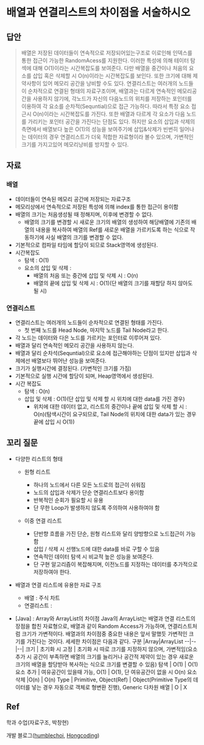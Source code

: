 # 배열과 연결리스트의 차이점을 서술하시오

## 답안
> 배열은 저장된 데이터들이 연속적으로 저장되어있는구조로 이로인해 인덱스를 통한 접근이 가능한  RandomAcess를 지원한다. 이러한 특성에 의해 테이터 탐섹에 대해 O(1)이라는 시간복잡도를 보여준다. 다만 배열을 중간이나 처음의 요소를 삽입 혹은 삭제할 시 O(n)이라는 시간복잡도를 보인다. 또한 크기에 대해 제약사항이 있어 메모리 공간을 낭비할 수도 있다.
> 연결리스트는 여러개의 노드들이 순차적으로 연결된 형태의 자료구조이며, 배열과는 다르게 연속적인 메모리공간을 사용하지 않기에, 각노드가 자신의 다음노드의 위치를 저장하는 포인터를 이용하여 각 요소를 순차적(Sequntial)으로 접근 가능하다. 따라서 특정 요소 접근시 O(n)이라는 시간복잡도를 가진다. 또한 배열과 다르게 각 요소가 다음 노드를 가리키는 포인터 공간을 가진다는 단점도 있다. 하지만 요소의 삽입과 삭제의 측면에서 배열보다 높은 O(1)의 성능을 보여주기에 삽입&삭제가 빈번히 일어나는 데이터의 경우 연결리스트가 더욱 적합한 자료형이라 볼수 있으며, 가변적인 크기를 가지고있어 메모리낭비를 방지할 수 있다.


## 자료

### 배열
- 데이터들이 연속된 메모리 공간에 저장되는 자료구조
- 메모리상에서 연속적으로 저장된 특성에 의해 index를 통한 접근이 용이함
- 배열의 크기는 처음생성될 때 정해지며, 이후에 변경할 수 없다.
	- 배열의 크기를 변경할 시 새로운 크기의 배열의 생성하여 해당배열에 기존의 배열의 내용을 복사하여 배열의 Ref를 새로운 배열을 가르키도록 하는 식으로 작동하기에 사실 배열의 크기를 변경할 수 없다.
- 기본적으로 컴파일 타임에 할당이 되므로 Stack영역에 생성된다.
- 시간복잡도
	-	탐색 : O(1)
	- 요소의 삽입 및 삭제 : 
		- 배열의 처음 또는 중간에 삽입 및 삭제 시 : O(n)
		- 배열의 끝에 삽입 및 삭제 시 : O(1)(단 배열의 크기를 재할당 하지 않아도 될 시)


### 연결리스트
- 연결리스트는 여러개의 노드들이 순차적으로 연결된 형태를 가진다.
	- 첫 번째 노드를 Head Node, 마지막 노드를 Tail Node라고 한다.
- 각 노드는 데이터와 다은 노드를 가르키는 포인터로 이루어져 있다.
- 배열과 달리 연속적인 메모리 공간을 사용하지 않는다.
- 배열과 달리 순차석(Sequntial)으로 요소에 접근해야하는 단점이 있지만 삽입과 삭제에선 배열보다 뛰어난 성능을 보여준다.
- 크기가 실행시간에 결정된다. (가변적인 크기를 가짐)
- 기본적으로 실행 시간에 할당이 되며, Heap영역에서 생성된다.
- 시간 복잡도
	- 탐색 : O(n)
	- 삽입 및 삭제 : O(1)(단 삽입 및 삭제 할 시 위치에 대한 data를 가진 경우)
		- 위치에 대한 데이터 없고, 리스트의 중간이나 끝에 삽입 및 삭제 할 시 : O(n)(탐색시간이 요구되므로, Tail Node의 위치에 대한 data가 있는 경우 끝에 삽입 시 O(1))


## 꼬리 질문

- 다양한 리스트의 형태
	- 원형 리스트
		- 하나의 노드에서 다른 모든 노드로의 접근이 쉬워짐
		- 노드의 삽입과 삭제가 단순 연결리스트보다 용이함
		- 반복적인 순회가 필요할 시 유용
		- 단 무한 Loop가 발생하지 않도록 주의하여 사용하여야 함

	- 이중 연결 리스트
		- 단반향 흐름을 가진 단순, 원형 리스트와 달리 양방향으로 노드접근이 가능함
		- 삽입 / 삭제 시 선행노드에 대한 data를 바로 구할 수 있음
		- 연속적인 데이터 탐색 시 비교적 높은 성능을 보여준다.
		- 단 구현 알고리즘이 복잡해지며, 이전노드를 지정하는 데이터를 추가적으로 저장하여야 한다.

- 배열과 연결 리스트에 유용한 자료 구조
	- 배열 : 주식 차트
	- 연결리스트 : 

- \[Java\] : Array와 ArrayList의 차이점
	Java의 ArrayList는 배열과 연결 리스트의 장점을 합친 자료형으로, 배열과 같이 Random Access가 가능하며, 연결리스트처럼 크기가 가변적이다. 배열과의 차이점중 중요한 내용은 앞서 말했듯 가변적인 크기를 가진다는 것이다. 세세한 차이점은 다음과 같다.
	구분 |Array|ArrayList
	--|--|--|
	크기 | 초기화 시 고정 | 초기화 시 따로 크기를 지정하지 않으며, 가변적임(요소 추가 시 공간이 부족하면 배열의 크기를 늘리거나 공간적 제약이 있는 경우 새로운 크기의 배열을 할당받아 복사하는 식으로 크기를 변결할 수 있음)
	탐색 | O(1) | O(1)
	요소 추가 | 여유공간이 있을때 가능, O(1) | O(1), 단 여유공간이 없을 시 O(n)
	요소 삭제 |O(n) | O(n)
	Type | Primitive, Object(Ref) | Object(Primitive Type의 데이터를 넣는 경우 자동으로 객체로 형변환 진행), Generic
	다차원 배열 | O | X


## Ref


학과 수업(자료구조, 박창현)

개발 블로그([humblechoi](https://velog.io/@humblechoi/%EC%9E%90%EB%A3%8C%EA%B5%AC%EC%A1%B0-%EB%A9%B4%EC%A0%91%EC%A7%88%EB%AC%B8-%EB%AA%A8%EC%9D%8C),
[Hongcoding](https://velog.io/@humblechoi/%EC%9E%90%EB%A3%8C%EA%B5%AC%EC%A1%B0-%EB%A9%B4%EC%A0%91%EC%A7%88%EB%AC%B8-%EB%AA%A8%EC%9D%8C))
